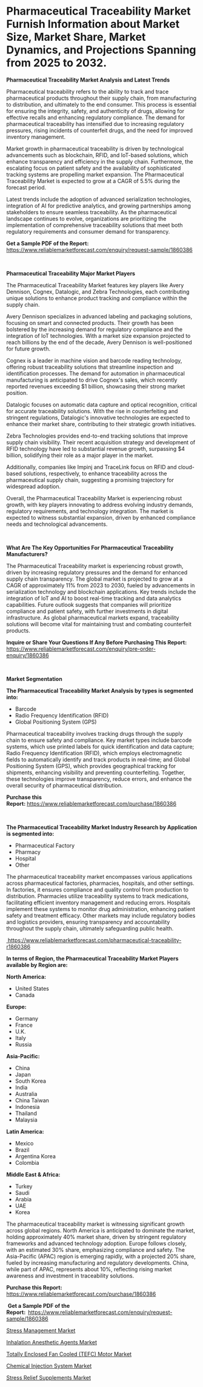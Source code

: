 <p><h1>Pharmaceutical Traceability Market Furnish Information about Market Size, Market Share, Market Dynamics, and Projections Spanning from 2025 to 2032.</h1></p><p><strong>Pharmaceutical Traceability Market Analysis and Latest Trends</strong></p>
<p><p>Pharmaceutical traceability refers to the ability to track and trace pharmaceutical products throughout their supply chain, from manufacturing to distribution, and ultimately to the end consumer. This process is essential for ensuring the integrity, safety, and authenticity of drugs, allowing for effective recalls and enhancing regulatory compliance. The demand for pharmaceutical traceability has intensified due to increasing regulatory pressures, rising incidents of counterfeit drugs, and the need for improved inventory management.</p><p>Market growth in pharmaceutical traceability is driven by technological advancements such as blockchain, RFID, and IoT-based solutions, which enhance transparency and efficiency in the supply chain. Furthermore, the escalating focus on patient safety and the availability of sophisticated tracking systems are propelling market expansion. The Pharmaceutical Traceability Market is expected to grow at a CAGR of 5.5% during the forecast period. </p><p>Latest trends include the adoption of advanced serialization technologies, integration of AI for predictive analytics, and growing partnerships among stakeholders to ensure seamless traceability. As the pharmaceutical landscape continues to evolve, organizations are prioritizing the implementation of comprehensive traceability solutions that meet both regulatory requirements and consumer demand for transparency.</p></p>
<p><strong>Get a Sample PDF of the Report:&nbsp;</strong> <a href="https://www.reliablemarketforecast.com/enquiry/request-sample/1860386?utm_campaign=1110&utm_medium=2&utm_source=Github&utm_content=ia&utm_term=03032025&utm_id=pharmaceutical-traceability">https://www.reliablemarketforecast.com/enquiry/request-sample/1860386</a></p>
<p>&nbsp;</p>
<p><strong>Pharmaceutical Traceability Major Market Players</strong></p>
<p><p>The Pharmaceutical Traceability Market features key players like Avery Dennison, Cognex, Datalogic, and Zebra Technologies, each contributing unique solutions to enhance product tracking and compliance within the supply chain. </p><p>Avery Dennison specializes in advanced labeling and packaging solutions, focusing on smart and connected products. Their growth has been bolstered by the increasing demand for regulatory compliance and the integration of IoT technologies. With a market size expansion projected to reach billions by the end of the decade, Avery Dennison is well-positioned for future growth.</p><p>Cognex is a leader in machine vision and barcode reading technology, offering robust traceability solutions that streamline inspection and identification processes. The demand for automation in pharmaceutical manufacturing is anticipated to drive Cognex's sales, which recently reported revenues exceeding $1 billion, showcasing their strong market position.</p><p>Datalogic focuses on automatic data capture and optical recognition, critical for accurate traceability solutions. With the rise in counterfeiting and stringent regulations, Datalogic's innovative technologies are expected to enhance their market share, contributing to their strategic growth initiatives.</p><p>Zebra Technologies provides end-to-end tracking solutions that improve supply chain visibility. Their recent acquisition strategy and development of RFID technology have led to substantial revenue growth, surpassing $4 billion, solidifying their role as a major player in the market.</p><p>Additionally, companies like Impinj and TraceLink focus on RFID and cloud-based solutions, respectively, to enhance traceability across the pharmaceutical supply chain, suggesting a promising trajectory for widespread adoption.</p><p>Overall, the Pharmaceutical Traceability Market is experiencing robust growth, with key players innovating to address evolving industry demands, regulatory requirements, and technology integration. The market is expected to witness substantial expansion, driven by enhanced compliance needs and technological advancements.</p></p>
<p>&nbsp;</p>
<p><strong>What Are The Key Opportunities For Pharmaceutical Traceability Manufacturers?</strong></p>
<p><p>The Pharmaceutical Traceability market is experiencing robust growth, driven by increasing regulatory pressures and the demand for enhanced supply chain transparency. The global market is projected to grow at a CAGR of approximately 11% from 2023 to 2030, fueled by advancements in serialization technology and blockchain applications. Key trends include the integration of IoT and AI to boost real-time tracking and data analytics capabilities. Future outlook suggests that companies will prioritize compliance and patient safety, with further investments in digital infrastructure. As global pharmaceutical markets expand, traceability solutions will become vital for maintaining trust and combating counterfeit products.</p></p>
<p><strong>Inquire or Share Your Questions If Any Before Purchasing This Report:</strong> <a href="https://www.reliablemarketforecast.com/enquiry/pre-order-enquiry/1860386?utm_campaign=1110&utm_medium=2&utm_source=Github&utm_content=ia&utm_term=03032025&utm_id=pharmaceutical-traceability">https://www.reliablemarketforecast.com/enquiry/pre-order-enquiry/1860386</a></p>
<p>&nbsp;</p>
<p><strong>Market Segmentation</strong></p>
<p><strong>The Pharmaceutical Traceability Market Analysis by types is segmented into:</strong></p>
<p><ul><li>Barcode</li><li>Radio Frequency Identification (RFID)</li><li>Global Positioning System (GPS)</li></ul></p>
<p><p>Pharmaceutical traceability involves tracking drugs through the supply chain to ensure safety and compliance. Key market types include barcode systems, which use printed labels for quick identification and data capture; Radio Frequency Identification (RFID), which employs electromagnetic fields to automatically identify and track products in real-time; and Global Positioning System (GPS), which provides geographical tracking for shipments, enhancing visibility and preventing counterfeiting. Together, these technologies improve transparency, reduce errors, and enhance the overall security of pharmaceutical distribution.</p></p>
<p><strong>Purchase this Report:&nbsp;</strong><a href="https://www.reliablemarketforecast.com/purchase/1860386?utm_campaign=1110&utm_medium=2&utm_source=Github&utm_content=ia&utm_term=03032025&utm_id=pharmaceutical-traceability">https://www.reliablemarketforecast.com/purchase/1860386</a></p>
<p>&nbsp;</p>
<p><strong>The Pharmaceutical Traceability Market Industry Research by Application is segmented into:</strong></p>
<p><ul><li>Pharmaceutical Factory</li><li>Pharmacy</li><li>Hospital</li><li>Other</li></ul></p>
<p><p>The pharmaceutical traceability market encompasses various applications across pharmaceutical factories, pharmacies, hospitals, and other settings. In factories, it ensures compliance and quality control from production to distribution. Pharmacies utilize traceability systems to track medications, facilitating efficient inventory management and reducing errors. Hospitals implement these systems to monitor drug administration, enhancing patient safety and treatment efficacy. Other markets may include regulatory bodies and logistics providers, ensuring transparency and accountability throughout the supply chain, ultimately safeguarding public health.</p></p>
<p><a href="https://www.reliablemarketforecast.com/pharmaceutical-traceability-r1860386?utm_campaign=1110&utm_medium=2&utm_source=Github&utm_content=ia&utm_term=03032025&utm_id=pharmaceutical-traceability">&nbsp;https://www.reliablemarketforecast.com/pharmaceutical-traceability-r1860386</a></p>
<p><strong>In terms of Region, the Pharmaceutical Traceability Market Players available by Region are:</strong></p>
<p>
    <p> <strong> North America: </strong>
        <ul>
            <li>United States</li>
            <li>Canada</li>
        </ul>
        </p> 
    <p> <strong> Europe: </strong>
        <ul>
            <li>Germany</li>
            <li>France</li>
            <li>U.K.</li>
            <li>Italy</li>
            <li>Russia</li>
        </ul>
        </p> 
    <p> <strong> Asia-Pacific: </strong>
        <ul>
            <li>China</li>
            <li>Japan</li>
            <li>South Korea</li>
            <li>India</li>
            <li>Australia</li>
            <li>China Taiwan</li>
            <li>Indonesia</li>
            <li>Thailand</li>
            <li>Malaysia</li>
        </ul>
        </p> 
    <p> <strong> Latin America: </strong>
        <ul>
            <li>Mexico</li>
            <li>Brazil</li>
            <li>Argentina Korea</li>
            <li>Colombia</li>
        </ul>
        </p> 
    <p> <strong> Middle East & Africa: </strong>
        <ul>
            <li>Turkey</li>
            <li>Saudi</li>
            <li>Arabia</li>
            <li>UAE</li>
            <li>Korea</li>
        </ul>
    </p>
    </p>
<p><p>The pharmaceutical traceability market is witnessing significant growth across global regions. North America is anticipated to dominate the market, holding approximately 40% market share, driven by stringent regulatory frameworks and advanced technology adoption. Europe follows closely, with an estimated 30% share, emphasizing compliance and safety. The Asia-Pacific (APAC) region is emerging rapidly, with a projected 20% share, fueled by increasing manufacturing and regulatory developments. China, while part of APAC, represents about 10%, reflecting rising market awareness and investment in traceability solutions.</p></p>
<p><strong>Purchase this Report: </strong><a href="https://www.reliablemarketforecast.com/purchase/1860386?utm_campaign=1110&utm_medium=2&utm_source=Github&utm_content=ia&utm_term=03032025&utm_id=pharmaceutical-traceability">https://www.reliablemarketforecast.com/purchase/1860386</a></p>
<p>&nbsp;<strong>Get a Sample PDF of the Report:&nbsp;&nbsp;</strong><a href="https://www.reliablemarketforecast.com/enquiry/request-sample/1860386?utm_campaign=1110&utm_medium=2&utm_source=Github&utm_content=ia&utm_term=03032025&utm_id=pharmaceutical-traceability">https://www.reliablemarketforecast.com/enquiry/request-sample/1860386</a></p>
<p><strong></strong></p>
<p><p><a href="https://github.com/gunbybeahmg1/Market-Research-Report-List-1/blob/main/stress-management-market.md?utm_campaign=1110&utm_medium=2&utm_source=Github&utm_content=ia&utm_term=03032025&utm_id=pharmaceutical-traceability">Stress Management Market</a></p><p><a href="https://github.com/signallaikun/Market-Research-Report-List-1/blob/main/inhalation-anesthetic-agents-market.md?utm_campaign=1110&utm_medium=2&utm_source=Github&utm_content=ia&utm_term=03032025&utm_id=pharmaceutical-traceability">Inhalation Anesthetic Agents Market</a></p><p><a href="https://github.com/celpabembes/Market-Research-Report-List-1/blob/main/totally-enclosed-fan-cooled-tefc-motor-market.md?utm_campaign=1110&utm_medium=2&utm_source=Github&utm_content=ia&utm_term=03032025&utm_id=pharmaceutical-traceability">Totally Enclosed Fan Cooled (TEFC) Motor Market</a></p><p><a href="https://github.com/mateyappiazo/Market-Research-Report-List-1/blob/main/chemical-injection-system-market.md?utm_campaign=1110&utm_medium=2&utm_source=Github&utm_content=ia&utm_term=03032025&utm_id=pharmaceutical-traceability">Chemical Injection System Market</a></p><p><a href="https://github.com/shefikagbons/Market-Research-Report-List-1/blob/main/stress-relief-supplements-market.md?utm_campaign=1110&utm_medium=2&utm_source=Github&utm_content=ia&utm_term=03032025&utm_id=pharmaceutical-traceability">Stress Relief Supplements Market</a></p></p>